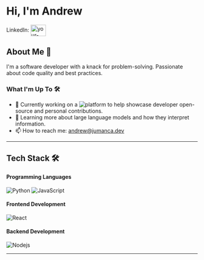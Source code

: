 
# Hi, I'm Andrew

LinkedIn:
<a href="https://www.linkedin.com/in/andrew-jumanca/" target="_blank"><img align="center" src="https://raw.githubusercontent.com/rahuldkjain/github-profile-readme-generator/master/src/images/icons/Social/linked-in-alt.svg" alt="your-linkedin-profile" height="30" width="40" /></a>
&nbsp;

## About Me 🚀

I'm a software developer with a knack for problem-solving. Passionate about code quality and best practices.

### What I'm Up To 🛠️

- 🔭 Currently working on a ![platform](https://gitreps.com) to help showcase developer open-source and personal contributions.
- 🌱 Learning more about large language models and how they interpret information.
- 📫 How to reach me: [andrew@jumanca.dev](mailto:andrew@jumanca.dev)

---

## Tech Stack 🛠️

#### Programming Languages
![Python](https://img.shields.io/badge/-Python-black?style=flat&logo=Python)
![JavaScript](https://img.shields.io/badge/-JavaScript-black?style=flat&logo=javascript)

#### Frontend Development
![React](https://img.shields.io/badge/-React-black?style=flat&logo=react)

#### Backend Development
![Nodejs](https://img.shields.io/badge/-Nodejs-black?style=flat&logo=Node.js)

---

